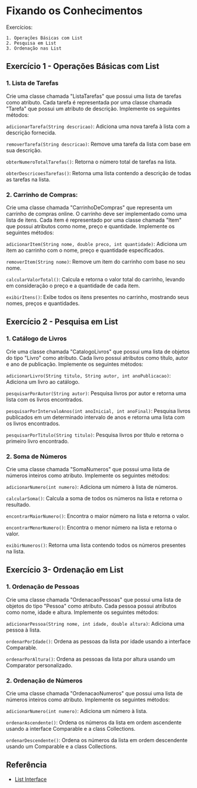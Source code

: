# Fixando os Conhecimentos
Exercícios:

    1. Operações Básicas com List
    2. Pesquisa em List
    3. Ordenação nas List

## Exercício 1 - Operações Básicas com List
### 1. Lista de Tarefas

Crie uma classe chamada "ListaTarefas" que possui uma lista de tarefas como atributo. Cada tarefa é representada por uma classe chamada "Tarefa" que possui um atributo de descrição. Implemente os seguintes métodos:

``adicionarTarefa(String descricao)``: Adiciona uma nova tarefa à lista com a descrição fornecida.

``removerTarefa(String descricao)``: Remove uma tarefa da lista com base em sua descrição.

``obterNumeroTotalTarefas()``: Retorna o número total de tarefas na lista.

``obterDescricoesTarefas()``: Retorna uma lista contendo a descrição de todas as tarefas na lista.

### 2. Carrinho de Compras:
Crie uma classe chamada "CarrinhoDeCompras" que representa um carrinho de compras online. O carrinho deve ser implementado como uma lista de itens. Cada item é representado por uma classe chamada "Item" que possui atributos como nome, preço e quantidade. Implemente os seguintes métodos:

``adicionarItem(String nome, double preco, int quantidade)``: Adiciona um item ao carrinho com o nome, preço e quantidade especificados.

``removerItem(String nome)``: Remove um item do carrinho com base no seu nome.

``calcularValorTotal()``: Calcula e retorna o valor total do carrinho, levando em consideração o preço e a quantidade de cada item.

``exibirItens()``: Exibe todos os itens presentes no carrinho, mostrando seus nomes, preços e quantidades.

## Exercício 2 - Pesquisa em List
### 1. Catálogo de Livros
Crie uma classe chamada "CatalogoLivros" que possui uma lista de objetos do tipo "Livro" como atributo. Cada livro possui atributos como título, autor e ano de publicação. Implemente os seguintes métodos:

``adicionarLivro(String titulo, String autor, int anoPublicacao)``: Adiciona um livro ao catálogo.

``pesquisarPorAutor(String autor)``: Pesquisa livros por autor e retorna uma lista com os livros encontrados.

``pesquisarPorIntervaloAnos(int anoInicial, int anoFinal)``: Pesquisa livros publicados em um determinado intervalo de anos e retorna uma lista com os livros encontrados.

``pesquisarPorTitulo(String titulo)``: Pesquisa livros por título e retorna o primeiro livro encontrado.

### 2. Soma de Números
Crie uma classe chamada "SomaNumeros" que possui uma lista de números inteiros como atributo. Implemente os seguintes métodos:

``adicionarNumero(int numero)``: Adiciona um número à lista de números.

``calcularSoma()``: Calcula a soma de todos os números na lista e retorna o resultado.

``encontrarMaiorNumero()``: Encontra o maior número na lista e retorna o valor.

``encontrarMenorNumero()``: Encontra o menor número na lista e retorna o valor.

``exibirNumeros()``: Retorna uma lista contendo todos os números presentes na lista.


## Exercício 3-  Ordenação em List
### 1. Ordenação de Pessoas
Crie uma classe chamada "OrdenacaoPessoas" que possui uma lista de objetos do tipo "Pessoa" como atributo. Cada pessoa possui atributos como nome, idade e altura. Implemente os seguintes métodos:

``adicionarPessoa(String nome, int idade, double altura)``: Adiciona uma pessoa à lista.

``ordenarPorIdade()``: Ordena as pessoas da lista por idade usando a interface Comparable.

``ordenarPorAltura()``: Ordena as pessoas da lista por altura usando um Comparator personalizado.

### 2. Ordenação de Números
Crie uma classe chamada "OrdenacaoNumeros" que possui uma lista de números inteiros como atributo. Implemente os seguintes métodos:

``adicionarNumero(int numero)``: Adiciona um número à lista.

``ordenarAscendente()``: Ordena os números da lista em ordem ascendente usando a interface Comparable e a class Collections.

``ordenarDescendente()``: Ordena os números da lista em ordem descendente usando um Comparable e a class Collections.


## Referência

 - [List Interface](https://github.com/cami-la/collections-java-api-2023/tree/master/src/main/java/list)